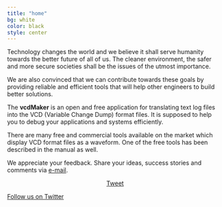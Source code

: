 ```yaml
---
title: "home"
bg: white
color: black
style: center
---
```


Technology changes the world and we believe it shall serve humanity towards the better future of all of us. The cleaner environment, the safer and more secure societies shall be the issues of the utmost importance.

We are also convinced that we can contribute towards these goals by providing reliable and efficient tools that will help other engineers to build better solutions.

The **vcdMaker** is an open and free application for translating text log files into the VCD (Variable Change Dump) format files. It is supposed to help you to debug your applications and systems efficiently.

There are many free and commercial tools available on the market which display VCD format files as a waveform. One of the free tools has been described in the manual as well.

We appreciate your feedback. Share your ideas, success stories and comments via <a href="mailto:vcdmaker@mail.com">e-mail</a>.

<center>
<script src="//platform.linkedin.com/in.js" type="text/javascript"> lang: en_US</script>
<script type="IN/Share" data-url="vcdmaker.org" data-counter="right"></script>     

<a href="https://twitter.com/share" class="twitter-share-button" data-url="http://vcdmaker.org" data-via="vcdMaker">Tweet</a>
<script>!function(d,s,id){var js,fjs=d.getElementsByTagName(s)[0],p=/^http:/.test(d.location)?'http':'https';if(!d.getElementById(id)){js=d.createElement(s);js.id=id;js.src=p+'://platform.twitter.com/widgets.js';fjs.parentNode.insertBefore(js,fjs);}}(document, 'script', 'twitter-wjs');</script>
</center>

<span id="forkongithub">
  <a href="https://twitter.com/vcdMaker" class="bg-blue">
    Follow us on Twitter
  </a>
</span>
